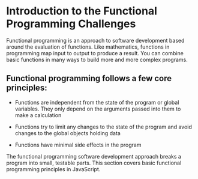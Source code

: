 # Introduction to the Functional Programming Challenges

Functional programming is an approach to software development based around the evaluation of functions. Like mathematics, functions in programming map input to output to produce a result. You can combine basic functions in many ways to build more and more complex programs.

## Functional programming follows a few core principles:

- Functions are independent from the state of the program or global variables. They only depend on the arguments passed into them to make a calculation

- Functions try to limit any changes to the state of the program and avoid changes to the global objects holding data

- Functions have minimal side effects in the program


The functional programming software development approach breaks a program into small, testable parts. This section covers basic functional programming principles in JavaScript.